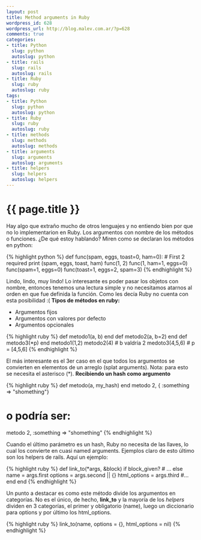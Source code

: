 ```yaml
--- 
layout: post
title: Method arguments in Ruby
wordpress_id: 628
wordpress_url: http://blog.malev.com.ar/?p=628
comments: true
categories: 
- title: Python
  slug: python
  autoslug: python
- title: rails
  slug: rails
  autoslug: rails
- title: Ruby
  slug: ruby
  autoslug: ruby
tags: 
- title: Python
  slug: python
  autoslug: python
- title: Ruby
  slug: ruby
  autoslug: ruby
- title: methods
  slug: methods
  autoslug: methods
- title: arguments
  slug: arguments
  autoslug: arguments
- title: helpers
  slug: helpers
  autoslug: helpers
---
```

{{ page.title }}
================
Hay algo que extraño mucho de otros lenguajes y no entiendo bien por que no lo implementarion en Ruby. Los argumentos con nombre de los métodos o funciones. ¿De qué estoy hablando? Miren como se declaran los métodos en python:

{% highlight python %}
def func(spam, eggs, toast=0, ham=0): # First 2 required
    print (spam, eggs, toast, ham)
func(1, 2)
func(1, ham=1, eggs=0)
func(spam=1, eggs=0)
func(toast=1, eggs=2, spam=3)
{% endhighlight %}

Lindo, lindo, muy lindo!
Lo interesante es poder pasar los objetos con nombre, entonces tenemos una lectura simple y no necesitamos atarnos al orden en que fue definida la función. Como les decía Ruby no cuenta con esta posibilidad :(
**Tipos de métodos en ruby:**
- Argumentos fijos
- Argumentos con valores por defecto
- Argumentos opcionales

{% highlight ruby %}
def metodo1(a, b)
end
def metodo2(a, b=2)
end
def metodo3(*p)
end
metodo1(1,2)
metodo2(4) # b valdría 2
medoto3(4,5,6) # p = [4,5,6]
{% endhighlight %}

El más interesante es el 3er caso en el que todos los argumentos se convierten en elementos de un arreglo (splat arguments). Nota: para esto se necesita el asterisco (*).
**Recibiendo un hash como argumento**

{% highlight ruby %}
def metodo(a, my_hash)
end
metodo 2, { :something => "shomething"}
# o podría ser:
metodo 2, :something => "shomething"
{% endhighlight %}

Cuando el último parámetro es un hash, Ruby no necesita de las llaves, lo cual los convierte en cuasi named arguments.
Ejemplos claro de esto último son los helpers de rails. Aquí un ejemplo:

{% highlight ruby %}
def link_to(*args, &block)
  if block_given?
    # ...
  else
    name         = args.first
    options      = args.second || {}
    html_options = args.third
    #...
  end
end
{% endhighlight %}

Un punto a destacar es como este método divide los argumentos en categorías. No es el único, de hecho, **link_to** y la mayoría de los _helpers_ dividen en 3 categorías, el primer y obligatorio (name), luego un diccionario para options y por último los html_options.

{% highlight ruby %}
link_to(name, options = {}, html_options = nil)
{% endhighlight %}
